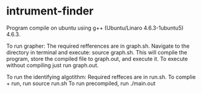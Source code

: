 intrument-finder
================

Program compile on ubuntu using g++ (Ubuntu/Linaro 4.6.3-1ubuntu5) 4.6.3.

To run grapher:
The required refferences are in graph.sh.
Navigate to the directory in terminal and execute:
  source graph.sh.
This will compile the program, store the compiled file to graph.out, and execute it.
To execute without compiling just run graph.out.

To run the identifying algotithm:
Required reffeces are in run.sh.
To complie + run, run
  source run.sh
To run precompiled, run
  ./main.out
